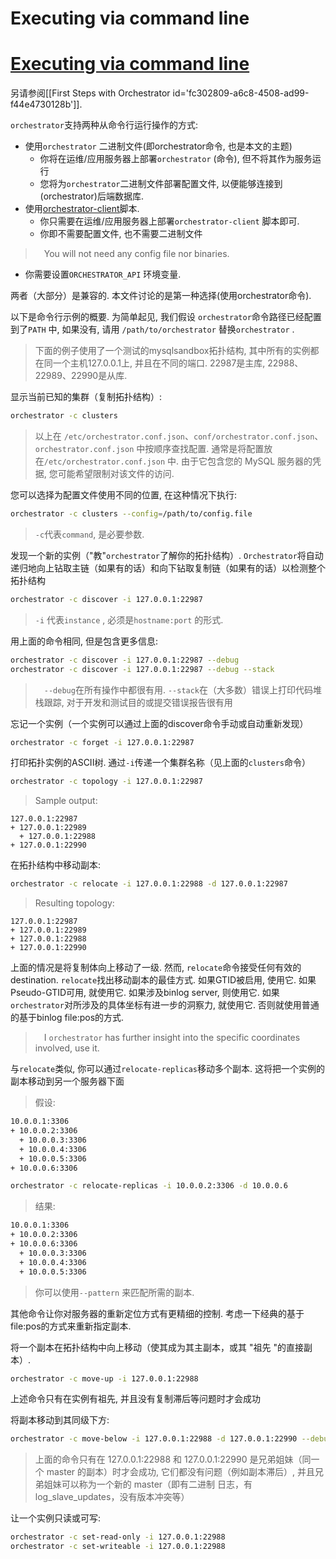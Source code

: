 # Executing via command line
# [Executing via command line](https://github.com/openark/orchestrator/blob/master/docs/executing-via-command-line.md)
另请参阅[[First Steps with Orchestrator id=&#39;fc302809-a6c8-4508-ad99-f44e4730128b&#39;]].

`orchestrator`支持两种从命令行运行操作的方式:

* 使用`orchestrator` 二进制文件(即orchestrator命令, 也是本文的主题)
   * 你将在运维/应用服务器上部署`orchestrator` (命令), 但不将其作为服务运行
   * 您将为`orchestrator`二进制文件部署配置文件, 以便能够连接到(orchestrator)后端数据库.
* 使用[orchestrator-client](Use/orchestrator-client.md)脚本.
   * 你只需要在运维/应用服务器上部署`orchestrator-client` 脚本即可.
   * 你即不需要配置文件, 也不需要二进制文件
>  You will not need any config file nor binaries.
   * 你需要设置`ORCHESTRATOR_API` 环境变量.

两者（大部分）是兼容的. 本文件讨论的是第一种选择(使用orchestrator命令).

以下是命令行示例的概要. 为简单起见, 我们假设 `orchestrator`命令路径已经配置到了`PATH` 中, 如果没有, 请用 `/path/to/orchestrator` 替换`orchestrator` .

> 下面的例子使用了一个测试的mysqlsandbox拓扑结构, 其中所有的实例都在同一个主机127.0.0.1上, 并且在不同的端口. 22987是主库, 22988、22989、22990是从库.

显示当前已知的集群（复制拓扑结构）:

```bash
orchestrator -c clusters
```
> 以上在 `/etc/orchestrator.conf.json`、`conf/orchestrator.conf.json`、`orchestrator.conf.json` 中按顺序查找配置. 通常是将配置放在`/etc/orchestrator.conf.json` 中.  由于它包含您的 MySQL 服务器的凭据, 您可能希望限制对该文件的访问.

您可以选择为配置文件使用不同的位置, 在这种情况下执行:

```bash
orchestrator -c clusters --config=/path/to/config.file
```
> `-c`代表`command`, 是必要参数.

发现一个新的实例（"教"`orchestrator`了解你的拓扑结构）. `Orchestrator`将自动递归地向上钻取主链（如果有的话）和向下钻取复制链（如果有的话）以检测整个拓扑结构

```bash
orchestrator -c discover -i 127.0.0.1:22987
```
> `-i` 代表`instance` , 必须是`hostname:port` 的形式.

用上面的命令相同, 但是包含更多信息:

```bash
orchestrator -c discover -i 127.0.0.1:22987 --debug
orchestrator -c discover -i 127.0.0.1:22987 --debug --stack
```
>  `--debug`在所有操作中都很有用. `--stack`在（大多数）错误上打印代码堆栈跟踪, 对于开发和测试目的或提交错误报告很有用

忘记一个实例（一个实例可以通过上面的discover命令手动或自动重新发现）

```bash
orchestrator -c forget -i 127.0.0.1:22987
```
打印拓扑实例的ASCII树. 通过`-i`传递一个集群名称（见上面的`clusters`命令）

```bash
orchestrator -c topology -i 127.0.0.1:22987
```
> Sample output:

```Plain Text
127.0.0.1:22987
+ 127.0.0.1:22989
  + 127.0.0.1:22988
+ 127.0.0.1:22990
```
在拓扑结构中移动副本:

```bash
orchestrator -c relocate -i 127.0.0.1:22988 -d 127.0.0.1:22987
```
> Resulting topology:

```Plain Text
127.0.0.1:22987
+ 127.0.0.1:22989
+ 127.0.0.1:22988
+ 127.0.0.1:22990
```
上面的情况是将复制体向上移动了一级. 然而, `relocate`命令接受任何有效的destination. `relocate`找出移动副本的最佳方式. 如果GTID被启用, 使用它. 如果Pseudo-GTID可用, 就使用它. 如果涉及binlog server, 则使用它. 如果`orchestrator`对所涉及的具体坐标有进一步的洞察力, 就使用它. 否则就使用普通的基于binlog file:pos的方式.

>  I `orchestrator` has further insight into the specific coordinates involved, use it.

与`relocate`类似, 你可以通过`relocate-replicas`移动多个副本. 这将把一个实例的副本移动到另一个服务器下面

> 假设:

```bash
10.0.0.1:3306
+ 10.0.0.2:3306
  + 10.0.0.3:3306
  + 10.0.0.4:3306
  + 10.0.0.5:3306
+ 10.0.0.6:3306
```
```bash
orchestrator -c relocate-replicas -i 10.0.0.2:3306 -d 10.0.0.6
```
> 结果:

```bash
10.0.0.1:3306
+ 10.0.0.2:3306
+ 10.0.0.6:3306
  + 10.0.0.3:3306
  + 10.0.0.4:3306
  + 10.0.0.5:3306
```
> 你可以使用`--pattern` 来匹配所需的副本.

其他命令让你对服务器的重新定位方式有更精细的控制. 考虑一下经典的基于file:pos的方式来重新指定副本.

将一个副本在拓扑结构中向上移动（使其成为其主副本，或其 "祖先 "的直接副本）.

```bash
orchestrator -c move-up -i 127.0.0.1:22988
```
上述命令只有在实例有祖先, 并且没有复制滞后等问题时才会成功

将副本移动到其同级下方:

```bash
orchestrator -c move-below -i 127.0.0.1:22988 -d 127.0.0.1:22990 --debug
```
> 上面的命令只有在 127.0.0.1:22988 和 127.0.0.1:22990 是兄弟姐妹（同一个 master 的副本）时才会成功, 它们都没有问题（例如副本滞后）, 并且兄弟姐妹可以称为一个新的 master（即有二进制 日志，有 log\_slave\_updates，没有版本冲突等）

让一个实例只读或可写:

```bash
orchestrator -c set-read-only -i 127.0.0.1:22988
orchestrator -c set-writeable -i 127.0.0.1:22988
```


























